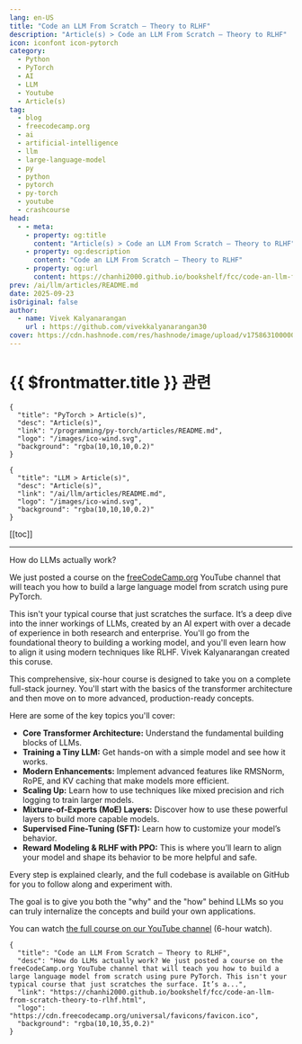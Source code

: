 ```yaml
---
lang: en-US
title: "Code an LLM From Scratch – Theory to RLHF"
description: "Article(s) > Code an LLM From Scratch – Theory to RLHF"
icon: iconfont icon-pytorch
category:
  - Python
  - PyTorch
  - AI
  - LLM
  - Youtube
  - Article(s)
tag:
  - blog
  - freecodecamp.org
  - ai
  - artificial-intelligence
  - llm
  - large-language-model
  - py
  - python
  - pytorch
  - py-torch
  - youtube
  - crashcourse
head:
  - - meta:
    - property: og:title
      content: "Article(s) > Code an LLM From Scratch – Theory to RLHF"
    - property: og:description
      content: "Code an LLM From Scratch – Theory to RLHF"
    - property: og:url
      content: https://chanhi2000.github.io/bookshelf/fcc/code-an-llm-from-scratch-theory-to-rlhf.html
prev: /ai/llm/articles/README.md
date: 2025-09-23
isOriginal: false
author:
  - name: Vivek Kalyanarangan
    url : https://github.com/vivekkalyanarangan30
cover: https://cdn.hashnode.com/res/hashnode/image/upload/v1758631000000/c6abd414-46ed-4fec-af5f-3cd694f5af71.png
---
```


# {{ $frontmatter.title }} 관련

```component VPCard
{
  "title": "PyTorch > Article(s)",
  "desc": "Article(s)",
  "link": "/programming/py-torch/articles/README.md",
  "logo": "/images/ico-wind.svg",
  "background": "rgba(10,10,10,0.2)"
}
```

```component VPCard
{
  "title": "LLM > Article(s)",
  "desc": "Article(s)",
  "link": "/ai/llm/articles/README.md",
  "logo": "/images/ico-wind.svg",
  "background": "rgba(10,10,10,0.2)"
}
```

[[toc]]

---

<SiteInfo
  name="Code an LLM From Scratch – Theory to RLHF"
  desc="How do LLMs actually work? We just posted a course on the freeCodeCamp.org YouTube channel that will teach you how to build a large language model from scratch using pure PyTorch. This isn't your typical course that just scratches the surface. It’s a..."
  url="https://freecodecamp.org/news/code-an-llm-from-scratch-theory-to-rlhf"
  logo="https://cdn.freecodecamp.org/universal/favicons/favicon.ico"
  preview="https://cdn.hashnode.com/res/hashnode/image/upload/v1758631000000/c6abd414-46ed-4fec-af5f-3cd694f5af71.png"/>

How do LLMs actually work?

We just posted a course on the [<VPIcon icon="fa-brands fa-free-code-camp"/>freeCodeCamp.org](http://freeCodeCamp.org) YouTube channel that will teach you how to build a large language model from scratch using pure PyTorch.

This isn't your typical course that just scratches the surface. It’s a deep dive into the inner workings of LLMs, created by an AI expert with over a decade of experience in both research and enterprise. You'll go from the foundational theory to building a working model, and you'll even learn how to align it using modern techniques like RLHF. Vivek Kalyanarangan created this coruse.

This comprehensive, six-hour course is designed to take you on a complete full-stack journey. You'll start with the basics of the transformer architecture and then move on to more advanced, production-ready concepts.

Here are some of the key topics you'll cover:

- **Core Transformer Architecture:** Understand the fundamental building blocks of LLMs.
- **Training a Tiny LLM:** Get hands-on with a simple model and see how it works.
- **Modern Enhancements:** Implement advanced features like RMSNorm, RoPE, and KV caching that make models more efficient.
- **Scaling Up:** Learn how to use techniques like mixed precision and rich logging to train larger models.
- **Mixture-of-Experts (MoE) Layers:** Discover how to use these powerful layers to build more capable models.
- **Supervised Fine-Tuning (SFT):** Learn how to customize your model’s behavior.
- **Reward Modeling & RLHF with PPO:** This is where you’ll learn to align your model and shape its behavior to be more helpful and safe.

Every step is explained clearly, and the full codebase is available on GitHub for you to follow along and experiment with.

The goal is to give you both the "why" and the "how" behind LLMs so you can truly internalize the concepts and build your own applications.

You can watch [the full course on our YouTube channel](https://youtu.be/p3sij8QzONQ) (6-hour watch).

<VidStack src="youtube/p3sij8QzONQ" />

<!-- TODO: add ARTICLE CARD -->
```component VPCard
{
  "title": "Code an LLM From Scratch – Theory to RLHF",
  "desc": "How do LLMs actually work? We just posted a course on the freeCodeCamp.org YouTube channel that will teach you how to build a large language model from scratch using pure PyTorch. This isn't your typical course that just scratches the surface. It’s a...",
  "link": "https://chanhi2000.github.io/bookshelf/fcc/code-an-llm-from-scratch-theory-to-rlhf.html",
  "logo": "https://cdn.freecodecamp.org/universal/favicons/favicon.ico",
  "background": "rgba(10,10,35,0.2)"
}
```
